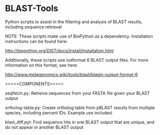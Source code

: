 # BLAST-Tools
Python scripts to assist in the filtering and analysis of BLAST results, including sequence retrieval 

NOTE: These scripts make use of BioPython as a dependency. Installation instructions can be found here:

http://biopython.org/DIST/docs/install/Installation.html

Additionally, these scripts use outformat 6 BLAST output files. For more information on this format, see here:

http://www.metagenomics.wiki/tools/blast/blastn-output-format-6

=====COMPONENTS=====

seqfetch.py:
Retreive sequences from your FASTA file given your BLAST output

ortholog-table.py:
Create ortholog table from pBLAST results from multiple species, including percent IDs. Example use included. 

blast_diff.pyt:
Find sequence hits in one BLAST output that are unique, and do not appear in another BLAST output

